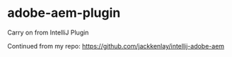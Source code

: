 # adobe-aem-plugin
Carry on from IntelliJ Plugin

Continued from my repo: https://github.com/jackkenlay/intellij-adobe-aem
